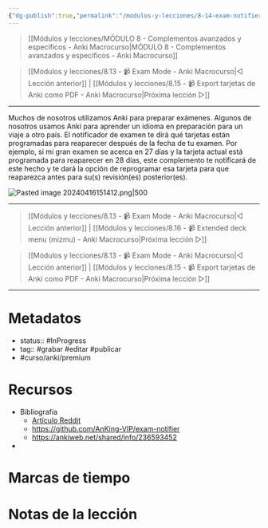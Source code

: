 ```yaml
---
{"dg-publish":true,"permalink":"/modulos-y-lecciones/8-14-exam-notifier-anki-macrocurso/","noteIcon":"","updated":"2024-05-21T22:13:57.778+02:00"}
---
```



> [[Módulos y lecciones/MÓDULO 8 - Complementos avanzados y específicos - Anki Macrocurso\|MÓDULO 8 - Complementos avanzados y específicos - Anki Macrocurso]]

> [[Módulos y lecciones/8.13 - 📹 Exam Mode - Anki Macrocurso\|◁ Lección anterior]] | [[Módulos y lecciones/8.15 - 📹 Export tarjetas de Anki como PDF - Anki Macrocurso\|Próxima lección ▷]]

---

Muchos de nosotros utilizamos Anki para preparar exámenes. Algunos de nosotros usamos Anki para aprender un idioma en preparación para un viaje a otro país. El notificador de examen te dirá qué tarjetas están programadas para reaparecer después de la fecha de tu examen. Por ejemplo, si mi gran examen se acerca en 27 días y la tarjeta actual está programada para reaparecer en 28 días, este complemento te notificará de este hecho y te dará la opción de reprogramar esa tarjeta para que reaparezca antes para su(s) revisión(es) posterior(es).

![Pasted image 20240416151412.png|500](/img/user/ANEXOS/Pasted%20image%2020240416151412.png)

---

> [[Módulos y lecciones/8.13 - 📹 Exam Mode - Anki Macrocurso\|◁ Lección anterior]] | [[Módulos y lecciones/8.16 - 📹 Extended deck menu (mizmu) - Anki Macrocurso\|Próxima lección ▷]]

> [[Módulos y lecciones/8.13 - 📹 Exam Mode - Anki Macrocurso\|◁ Lección anterior]] | [[Módulos y lecciones/8.15 - 📹 Export tarjetas de Anki como PDF - Anki Macrocurso\|Próxima lección ▷]]

---

# Metadatos
- status:: #InProgress  
- tag:: #grabar #editar #publicar 
- #curso/anki/premium

# Recursos
- Bibliografía
	- [Artículo Reddit](https://www.reddit.com/r/Anki/comments/10g7k9u/exam_notifier_addon_see_when_a_card_will_be/)
	- https://github.com/AnKing-VIP/exam-notifier
	- https://ankiweb.net/shared/info/236593452
- 

# Marcas de tiempo


# Notas de la lección
